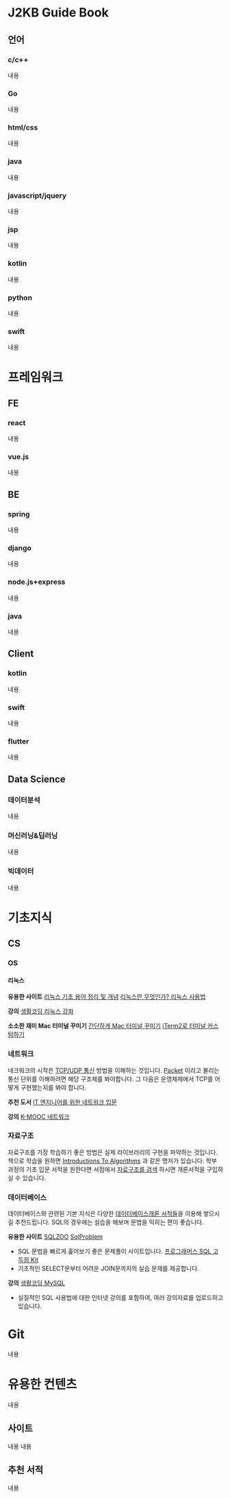 # J2KB Guide Book

## 언어
### c/c++
내용
### Go
내용
### html/css
내용
### java
내용
### javascript/jquery
내용
### jsp
내용
### kotlin
내용
### python
내용
### swift
내용

# 프레임워크

## FE
### react
내용
### vue.js
내용

## BE
### spring
내용
### django
내용
### node.js+express
내용
### java
내용

## Client
### kotlin
내용
### swift
내용
### flutter
내용

## Data Science
### 데이터분석
내용
### 머신러닝&딥러닝
내용
### 빅데이터
내용

# 기초지식

## CS
### OS
#### 리눅스
  **유용한 사이트**
  [리눅스 기초 용어 정리 및 개념](https://yoon-developer.tistory.com/41)
  [리눅스란 무엇인가? 리눅스 사용법](https://m.blog.naver.com/sincc0715/221806244606)
    
  **강의**
  [생활코딩 리눅스 강좌](https://www.inflearn.com/course/%EC%83%9D%ED%99%9C%EC%BD%94%EB%94%A9-%EB%A6%AC%EB%88%85%EC%8A%A4-%EA%B0%95%EC%A2%8C)

  **소소한 재미 Mac 터미널 꾸미기**
  [간단하게 Mac 터미널 꾸미기](https://velog.io/@hyunwoodev/%EA%B0%84%EB%8B%A8%ED%95%98%EA%B2%8C-Mac-%ED%84%B0%EB%AF%B8%EB%84%90-%EA%BE%B8%EB%AF%B8%EA%B8%B0)
  [iTerm2로 터미널 커스텀하기](https://ooeunz.tistory.com/21)
### 네트워크
  네크워크의 시작은 [TCP/UDP 통신](https://github.com/torvalds/linux/blob/master/net/ipv4/tcp.c) 방법을 이해하는 것입니다.
  [Packet](https://github.com/torvalds/linux/blob/master/include/linux/skbuff.h) 이라고 불리는 통신 단위를 이해하려면 해당 구조체를 봐야합니다.
  그 다음은 운영체제에서 TCP를 어떻게 구현했는지를 봐야 합니다.

  **추천 도서**
  [IT 엔지니어를 위한 네트워크 입문](https://www.aladin.co.kr/shop/wproduct.aspx?start=short&ItemId=254155831)

  **강의**
  [K-MOOC 네트워크](http://www.kmooc.kr/courses?search_query=%EB%84%A4%ED%8A%B8%EC%9B%8C%ED%81%AC)
### 자료구조
  자료구조를 가장 학습하기 좋은 방법은 실제 라이브러리의 구현을 파악하는 것입니다.
  책으로 학습을 원하면 [Introductions To Algorithms](https://www.aladin.co.kr/shop/wproduct.aspx?ItemId=560889) 과 같은 명저가 있습니다.
  학부 과정의 기초 입문 서적을 원한다면 서점에서 [자료구조를 검색](https://www.aladin.co.kr/search/wsearchresult.aspx?SearchTarget=All&SearchWord=%EC%9E%90%EB%A3%8C%EA%B5%AC%EC%A1%B0&x=0&y=0) 하시면 개론서적을 구입하실 수 있습니다.
### 데이터베이스
  데이터베이스와 관련된 기본 지식은 다양한 [데이터베이스개론 서적들](https://www.aladin.co.kr/search/wsearchresult.aspx?SearchTarget=All&SearchWord=%EB%8D%B0%EC%9D%B4%ED%84%B0%EB%B2%A0%EC%9D%B4%EC%8A%A4&x=0&y=0)을 이용해 쌓으시길 추천드립니다.
  SQL의 경우에는 실습을 해보며 문법을 익히는 편이 좋습니다.

  **유용한 사이트**
  [SQLZOO](https://sqlzoo.net/wiki/SQL_Tutorial)
  [SqlProblem](http://ww1.sqlproblem.net/)
  - SQL 문법을 빠르게 훑어보기 좋은 문제풀이 사이트입니다.
  [프로그래머스 SQL 고득점 Kit](https://programmers.co.kr/learn/challenges?tab=sql_practice_kit)
  - 기초적인 SELECT문부터 어려운 JOIN문까지의 실습 문제를 제공합니다.

  **강의**
  [생활코딩 MySQL](https://opentutorials.org/course/195)
  - 실질적인 SQL 사용법에 대한 인터넷 강의를 포함하여, 여러 강의자료를 업로드하고 있습니다.
  

# Git
내용

# 유용한 컨텐츠
내용
## 사이트
내용
내용
## 추천 서적
내용
